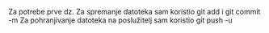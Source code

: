 Za potrebe prve dz.
Za spremanje datoteka sam koristio git add i git commit -m
Za pohranjivanje datoteka na poslužitelj sam koristio git push -u

